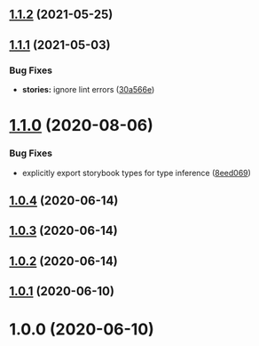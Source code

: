 ## [1.1.2](https://github.com/pascaliske/npm-package/compare/v1.1.1...v1.1.2) (2021-05-25)



## [1.1.1](https://github.com/pascaliske/npm-package/compare/v1.1.0...v1.1.1) (2021-05-03)


### Bug Fixes

* **stories:** ignore lint errors ([30a566e](https://github.com/pascaliske/npm-package/commit/30a566e1f9e55de9c92378deb50b376d605d055e))



# [1.1.0](https://github.com/pascaliske/npm-package/compare/v1.0.4...v1.1.0) (2020-08-06)


### Bug Fixes

* explicitly export storybook types for type inference ([8eed069](https://github.com/pascaliske/npm-package/commit/8eed069d441850952def7a98492935d3c649f212))



## [1.0.4](https://github.com/pascaliske/npm-package/compare/v1.0.3...v1.0.4) (2020-06-14)



## [1.0.3](https://github.com/pascaliske/npm-package/compare/v1.0.2...v1.0.3) (2020-06-14)



## [1.0.2](https://github.com/pascaliske/npm-package/compare/v1.0.1...v1.0.2) (2020-06-14)



## [1.0.1](https://github.com/pascaliske/npm-package/compare/v1.0.0...v1.0.1) (2020-06-10)



# 1.0.0 (2020-06-10)



